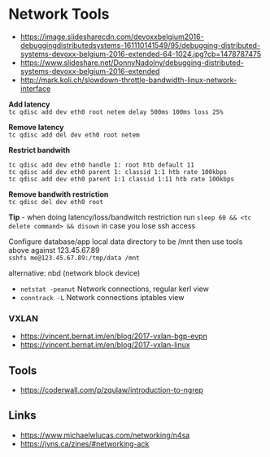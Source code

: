 # Network Tools

- https://image.slidesharecdn.com/devoxxbelgium2016-debuggingdistributedsystems-161110141549/95/debugging-distributed-systems-devoxx-belgium-2016-extended-64-1024.jpg?cb=1478787475
- https://www.slideshare.net/DonnyNadolny/debugging-distributed-systems-devoxx-belgium-2016-extended
- http://mark.koli.ch/slowdown-throttle-bandwidth-linux-network-interface

**Add latency**  
`tc qdisc add dev eth0 root netem delay 500ms 100ms loss 25%`  

**Remove latency**  
`tc qdisc add del dev eth0 root netem`  

**Restrict bandwith**  
```shell
tc qdisc add dev eth0 handle 1: root htb default 11
tc qdisc add dev eth0 parent 1: classid 1:1 htb rate 100kbps
tc qdisc add dev eth0 parent 1:1 classid 1:11 htb rate 100kbps
```

**Remove bandwith restriction**  
`tc qdisc del dev eth0 root`  
  
**Tip** - when doing latency/loss/bandwitch restriction run 
`sleep 60 && <tc delete command> && disown` in case you lose ssh access

Configure database/app local data directory to be /mnt then use tools above against 123.45.67.89  
`sshfs me@123.45.67.89:/tmp/data /mnt`  

alternative: nbd (network block device)

- `netstat -peanut` Network connections, regular kerl view
- `conntrack -L`  Network connections iptables view

### VXLAN
- https://vincent.bernat.im/en/blog/2017-vxlan-bgp-evpn
- https://vincent.bernat.im/en/blog/2017-vxlan-linux


## Tools
- https://coderwall.com/p/zqulaw/introduction-to-ngrep

## Links
- https://www.michaelwlucas.com/networking/n4sa
- https://jvns.ca/zines/#networking-ack